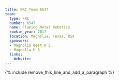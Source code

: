 ```yaml
---
title: FRC Team 6547
team:
  type: FRC
  number: 6547
  name: Flaming Metal Robotics
  rookie_year: 2017
  location: Magnolia, Texas, USA
  sponsors:
  - Magnolia West H S
  - Magnolia H S
  links:
    Website:
---
```


{% include remove_this_line_and_add_a_paragraph %}